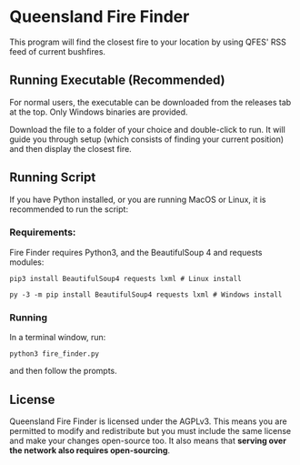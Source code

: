 # Queensland Fire Finder
This program will find the closest fire to your location by using QFES' RSS feed of current bushfires.

## Running Executable (Recommended)
For normal users, the executable can be downloaded from the releases tab at the top. Only Windows binaries are provided.

Download the file to a folder of your choice and double-click to run. It will guide you through setup (which consists of finding your current position) and then display the closest fire.

## Running Script
If you have Python installed, or you are running MacOS or Linux, it is recommended to run the script:

### Requirements:
Fire Finder requires Python3, and the BeautifulSoup 4 and requests modules:
```shell
pip3 install BeautifulSoup4 requests lxml # Linux install
```

```shell
py -3 -m pip install BeautifulSoup4 requests lxml # Windows install
```
### Running
In a terminal window, run:
```shell
python3 fire_finder.py
```
and then follow the prompts.

## License
Queensland Fire Finder is licensed under the AGPLv3. This means you are permitted to modify and redistribute but you must include the same license and make your changes open-source too. It also means that **serving over the network also requires open-sourcing**.
